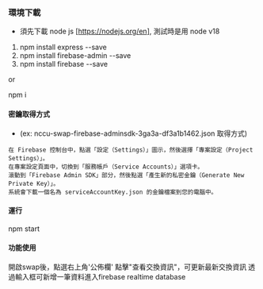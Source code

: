 ### 環境下載

-   須先下載 node js [https://nodejs.org/en], 測試時是用 node v18

1. npm install express --save
2. npm install firebase-admin --save
3. npm install firebase --save

or

npm i

#### 密鑰取得方式

-   (ex: nccu-swap-firebase-adminsdk-3ga3a-df3a1b1462.json 取得方式)

```
在 Firebase 控制台中，點選「設定（Settings）」圖示，然後選擇「專案設定（Project Settings）」。
在專案設定頁面中，切換到「服務帳戶（Service Accounts）」選項卡。
滾動到「Firebase Admin SDK」部分，然後點選「產生新的私密金鑰（Generate New Private Key）」。
系統會下載一個名為 serviceAccountKey.json 的金鑰檔案到您的電腦中。
```

#### 運行

npm start

#### 功能使用

開啟swap後，點選右上角'公佈欄'
點擊"查看交換資訊"，可更新最新交換資訊
透過輸入框可新增一筆資料進入firebase realtime database
